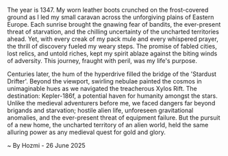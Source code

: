 
The year is 1347.  My worn leather boots crunched on the frost-covered ground as I led my small caravan across the unforgiving plains of Eastern Europe.  Each sunrise brought the gnawing fear of bandits, the ever-present threat of starvation, and the chilling uncertainty of the uncharted territories ahead.  Yet, with every creak of my pack mule and every whispered prayer, the thrill of discovery fueled my weary steps.  The promise of fabled cities, lost relics, and untold riches, kept my spirit ablaze against the biting winds of adversity.  This journey, fraught with peril, was my life's purpose.

Centuries later, the hum of the hyperdrive filled the bridge of the 'Stardust Drifter'.  Beyond the viewport, swirling nebulae painted the cosmos in unimaginable hues as we navigated the treacherous Xylos Rift.  The destination: Kepler-186f, a potential haven for humanity amongst the stars.  Unlike the medieval adventurers before me, we faced dangers far beyond brigands and starvation; hostile alien life, unforeseen gravitational anomalies, and the ever-present threat of equipment failure.  But the pursuit of a new home, the uncharted territory of an alien world, held the same alluring power as any medieval quest for gold and glory.

~ By Hozmi - 26 June 2025
